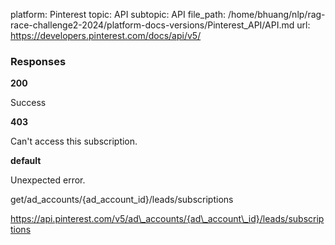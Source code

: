 platform: Pinterest
topic: API
subtopic: API
file_path: /home/bhuang/nlp/rag-race-challenge2-2024/platform-docs-versions/Pinterest_API/API.md
url: https://developers.pinterest.com/docs/api/v5/

### Responses

**200**

Success

**403**

Can't access this subscription.

**default**

Unexpected error.

get/ad\_accounts/{ad\_account\_id}/leads/subscriptions

https://api.pinterest.com/v5/ad\_accounts/{ad\_account\_id}/leads/subscriptions